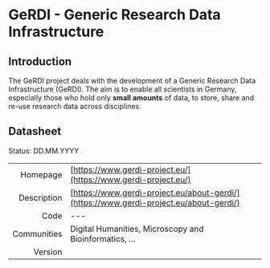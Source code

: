 # GeRDI - Generic Research Data Infrastructure

## Introduction
The GeRDI project deals with the development of a Generic Research Data Infrastructure (GeRDI). 
The aim is to enable all scientists in Germany, especially those who hold only **small amounts** of data, 
to store, share and re-use research data across disciplines.

## Datasheet

Status: DD.MM.YYYY

|              |                                                                             |
| ------------:| :-------------------------------------------------------------------------- |
| Homepage     | [https://www.gerdi-project.eu/](https://www.gerdi-project.eu/)                          | 
| Description  | [https://www.gerdi-project.eu/about-gerdi/](https://www.gerdi-project.eu/about-gerdi/)  | 
| Code         | ---                           | 
| Communities  | Digital Humanities, Microscopy and Bioinformatics, ...   
| Version      |                                                                

